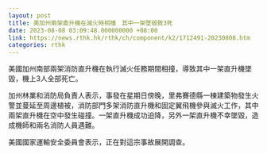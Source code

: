 ```yaml
---
layout: post
title: 美加州兩架直升機在滅火時相撞　其中一架墜毀致3死
date: 2023-08-08 03:09:48.000000000 +08:00
link: https://news.rthk.hk/rthk/ch/component/k2/1712491-20230808.htm
categories: rthk
---
```


美國加州南部兩架消防直升機在執行滅火任務期間相撞，導致其中一架直升機墜毀，機上3人全部死亡。

加州林業和消防局負責人表示，事發在星期日傍晚，里弗賽德縣一棟建築物發生火警並蔓延至周邊植被，消防部門多架消防直升機和固定翼飛機參與滅火工作，其中兩架直升機在空中發生碰撞。一架直升機成功迫降，另外一架直升機不幸墜毀，造成機師和兩名消防人員遇難。

美國國家運輸安全委員會表示，正在對這宗事故展開調查。
